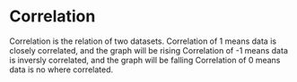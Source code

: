 # Correlation
Correlation is the relation of two datasets.
Correlation of 1 means data is closely correlated, and the graph will be rising
Correlation of -1 means data is inversly correlated, and the graph will be falling
Correlation of 0 means data is no where correlated.
